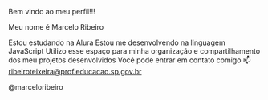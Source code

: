 Bem vindo ao meu perfil!!!

Meu nome é Marcelo Ribeiro

Estou estudando na Alura
Estou me desenvolvendo na linguagem JavaScript
Utilizo esse espaço para minha organização e compartilhamento dos meu projetos desenvolvidos
Você pode entrar em contato comigo 📫
ribeiroteixeira@prof.educacao.sp.gov.br

@marceloribeiro
